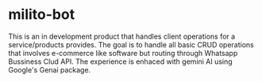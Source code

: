 # milito-bot

This is an in development product that handles client operations for a service/products provides. The goal is to handle all basic CRUD operations that involves e-commerce like software but routing through Whatsapp Bussiness Clud API.
The experience is enhaced with gemini AI using Google's Genai package.
